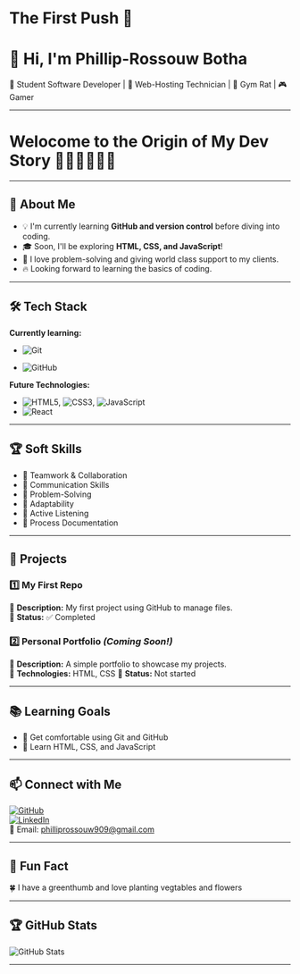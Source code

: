 # The First Push 🚀

# 👋 Hi, I'm Phillip-Rossouw Botha

🌱 Student Software Developer | 🚀 Web-Hosting Technician | 💪 Gym Rat | 🎮 Gamer 

---

# Welocome to the Origin of My Dev Story 🧑‍💻📓🌱🚀✨

---
## 🎯 About Me

- 💡 I'm currently learning **GitHub and version control** before diving into coding.
- 🎓 Soon, I'll be exploring **HTML, CSS, and JavaScript**!
- 🤖 I love problem-solving and giving world class support to my clients.
- 🔥 Looking forward to learning the basics of coding.

---

## 🛠️ Tech Stack

**Currently learning:**

- ![Git](https://img.shields.io/badge/-Git-F05032?style=flat&logo=git&logoColor=white)

- ![GitHub](https://img.shields.io/badge/-GitHub-181717?style=flat-circle&logo=github)

**Future Technologies:**

- ![HTML5](https://img.shields.io/badge/-HTML5-black?style=flat-circle&logo=html5&logoColor=white), ![CSS3](https://img.shields.io/badge/-CSS3-black?style=flat-circle&logo=css3), ![JavaScript](https://img.shields.io/badge/-JavaScript-black?style=flat-circle&logo=javascript)
- ![React](https://img.shields.io/badge/-React-black?style=flat-circle&logo=react)

---

## 🏆 Soft Skills

- 🤝 Teamwork & Collaboration
- 📢 Communication Skills
- 🎯 Problem-Solving
- 🚀 Adaptability
- 🦻 Active Listening
- 📁 Process Documentation

---

## 📌 Projects

### **1️⃣ My First Repo**

🔹 **Description:** My first project using GitHub to manage files.  
🔹 **Status:** ✅ Completed

### **2️⃣ Personal Portfolio** _(Coming Soon!)_

🔹 **Description:** A simple portfolio to showcase my projects.  
🔹 **Technologies:** HTML, CSS
🔹 **Status:** Not started

---

## 📚 Learning Goals

- 🚀 Get comfortable using Git and GitHub
- 🎨 Learn HTML, CSS, and JavaScript

---

## 📫 Connect with Me

[![GitHub](https://img.shields.io/badge/-GitHub-181717?style=flat&logo=github&logoColor=white)](https://github.com/DrRoss23)  
[![LinkedIn](https://img.shields.io/badge/-LinkedIn-blue?style=flat&logo=linkedin&logoColor=white)](https://www.linkedin.com/in/phillip-rossouw-botha/)  
📧 Email: [philliprossouw909@gmail.com](mailto:philliprossouw909@gmail.com)

---

## 🚀 Fun Fact

🍀 I have a greenthumb and love planting vegtables and flowers

---

## 🏆 GitHub Stats

![GitHub Stats](https://github-readme-stats.vercel.app/api?username=DrRoss23&show_icons=true&theme=radical)

---
